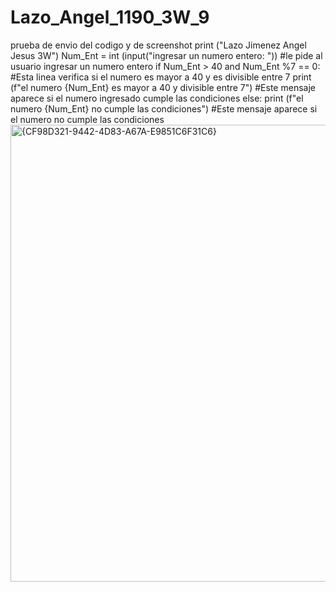 # Lazo_Angel_1190_3W_9
prueba de envio del codigo y de screenshot
print ("Lazo Jimenez Angel Jesus 3W")
Num_Ent = int (input("ingresar un numero entero: ")) #le pide al usuario ingresar un numero entero
if Num_Ent > 40 and Num_Ent %7 == 0: #Esta linea verifica si el numero es mayor a 40 y es divisible entre 7
    print (f"el numero {Num_Ent} es mayor a 40 y divisible entre 7") #Este mensaje aparece si el numero ingresado cumple las condiciones
else:
    print (f"el numero {Num_Ent} no cumple las condiciones") #Este mensaje aparece si el numero no cumple las condiciones
    <img width="731" alt="{CF98D321-9442-4D83-A67A-E9851C6F31C6}" src="https://github.com/user-attachments/assets/585c870a-db2d-439f-8934-dc943d85d543">
